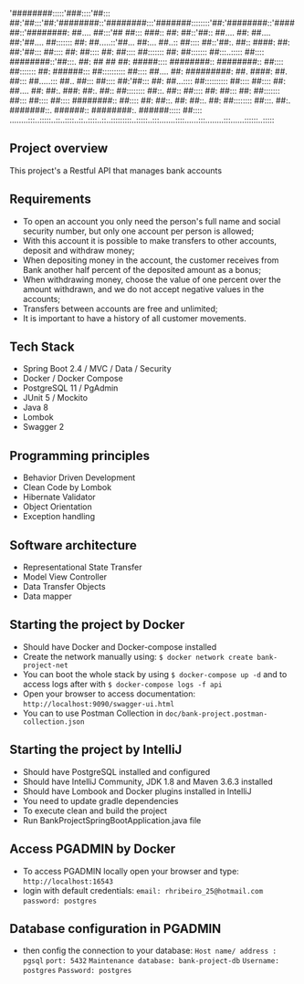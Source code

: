 '########:::::'###::::'##::: ##:'##:::'##:'########::'########:::'#######::::::::'##:'########::'######::'########:
 ##.... ##:::'## ##::: ###:: ##: ##::'##:: ##.... ##: ##.... ##:'##.... ##::::::: ##: ##.....::'##... ##:... ##..::
 ##:::: ##::'##:. ##:: ####: ##: ##:'##::: ##:::: ##: ##:::: ##: ##:::: ##::::::: ##: ##::::::: ##:::..::::: ##::::
 ########::'##:::. ##: ## ## ##: #####:::: ########:: ########:: ##:::: ##::::::: ##: ######::: ##:::::::::: ##::::
 ##.... ##: #########: ##. ####: ##. ##::: ##.....::: ##.. ##::: ##:::: ##:'##::: ##: ##...:::: ##:::::::::: ##::::
 ##:::: ##: ##.... ##: ##:. ###: ##:. ##:: ##:::::::: ##::. ##:: ##:::: ##: ##::: ##: ##::::::: ##::: ##:::: ##::::
 ########:: ##:::: ##: ##::. ##: ##::. ##: ##:::::::: ##:::. ##:. #######::. ######:: ########:. ######::::: ##::::
........:::..:::::..::..::::..::..::::..::..:::::::::..:::::..:::.......::::......:::........:::......::::::..:::::

## Project overview

This project's a Restful API that manages bank accounts

## Requirements

- To open an account you only need the person's full name and social security number, but only one account per person is allowed;
- With this account it is possible to make transfers to other accounts, deposit and withdraw money;
- When depositing money in the account, the customer receives from Bank another half percent of the deposited amount as a bonus;
- When withdrawing money, choose the value of one percent over the amount withdrawn, and we do not accept negative values in the accounts;
- Transfers between accounts are free and unlimited;
- It is important to have a history of all customer movements.

## Tech Stack

- Spring Boot 2.4 / MVC / Data / Security
- Docker / Docker Compose
- PostgreSQL 11 / PgAdmin
- JUnit 5 / Mockito
- Java 8
- Lombok
- Swagger 2

## Programming principles

- Behavior Driven Development
- Clean Code by Lombok
- Hibernate Validator
- Object Orientation
- Exception handling

## Software architecture

- Representational State Transfer
- Model View Controller
- Data Transfer Objects
- Data mapper

## Starting the project by Docker

- Should have Docker and Docker-compose installed
- Create the network manually using: `$ docker network create bank-project-net`
- You can boot the whole stack by using `$ docker-compose up -d` and to access logs after with `$ docker-compose logs -f api`
- Open your browser to access documentation: `http://localhost:9090/swagger-ui.html`
- You can to use Postman Collection in `doc/bank-project.postman-collection.json`

## Starting the project by IntelliJ

- Should have PostgreSQL installed and configured
- Should have IntelliJ Community, JDK 1.8 and Maven 3.6.3 installed
- Should have Lombook and Docker plugins installed in IntelliJ
- You need to update gradle dependencies
- To execute clean and build the project
- Run BankProjectSpringBootApplication.java file

## Access PGADMIN by Docker

- To access PGADMIN locally open your browser and type: `http://localhost:16543`
- login with default credentials:
  `email: rhribeiro_25@hotmail.com`
  `password: postgres`

## Database configuration in PGADMIN

- then config the connection to your database:
  `Host name/ address : pgsql`
  `port: 5432`
  `Maintenance database: bank-project-db`
  `Username: postgres`
  `Password: postgres`
  

